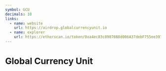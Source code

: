 ```yaml
---
symbol: GCU
decimals: 18
links:
  - name: website
    url: https://airdrop.globalcurrencyunit.io
  - name: explorer
    url: https://etherscan.io/token/0xa4ec83c8907888d006A37debF755ee39766f38ae
---
```


# Global Currency Unit
